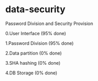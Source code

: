 # data-security
Password Division and Security Provision

0.User Interface (95% done)

1.Password Division (95% done)

2.Data partition (0% done)

3.SHA hashing (0% done)

4.DB Storage (0% done)
